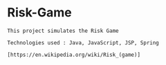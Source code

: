 # Risk-Game

```
This project simulates the Risk Game
```
```
Technologies used : Java, JavaScript, JSP, Spring
```

```
[https://en.wikipedia.org/wiki/Risk_(game)]
```
